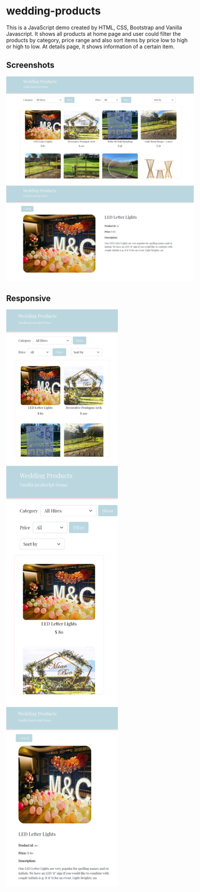 # wedding-products
This is a JavaScript demo created by HTML, CSS, Bootstrap and Vanilla Javascript. It shows all products at home page and user could filter the products by category, price range and also sort items by price low to high or high to low. At details page, it shows information of a certain item.

## Screenshots
<img src="https://github.com/JingyiNiu/wedding-products-js-demo/blob/master/screenshots/index.png" alt="index">

<img src="https://github.com/JingyiNiu/wedding-products-js-demo/blob/master/screenshots/details.png" alt="details">

## Responsive
<img src="https://github.com/JingyiNiu/wedding-products-js-demo/blob/master/screenshots/index.responsive1.png" alt="index respinsive1" width="300">
<img src="https://github.com/JingyiNiu/wedding-products-js-demo/blob/master/screenshots/index.responsive2.png" alt="index respinsive2" width="300">
<img src="https://github.com/JingyiNiu/wedding-products-js-demo/blob/master/screenshots/details.responsive.png" alt="details respinsive2" width="300">
